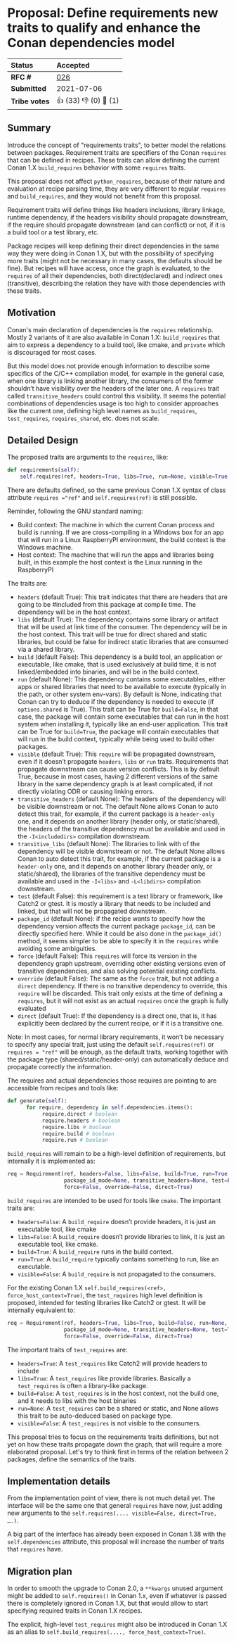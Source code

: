 # Proposal: Define requirements new traits to qualify and enhance the Conan dependencies model


| **Status**        | **Accepted**                                      |
|:------------------|:--------------------------------------------------|
| **RFC #**         | [026](https://github.com/conan-io/tribe/pull/26)  |
| **Submitted**     | 2021-07-06                                        |
| **Tribe votes**   | :thumbsup: (33) :thumbsdown: (0) :eyes: (1)       |



## Summary

Introduce the concept of "requirements traits", to better model the relations between packages. Requirement traits are specifiers of the Conan ``requires`` that can be defined in recipes. These traits can allow defining the current Conan 1.X ``build_requires`` behavior with some ``requires`` traits.

This proposal does not affect ``python_requires``, because of their nature and evaluation at recipe parsing time, they are very different to regular ``requires`` and ``build_requires``, and they would not benefit from this proposal.

Requirement traits will define things like headers inclusions, library linkage, runtime dependency, if the headers visibility should propagate downstream, if the require should propagate downstream (and can conflict) or not, if it is a build tool or a test library, etc.

Package recipes will keep defining their direct dependencies in the same way they were doing in Conan 1.X, but with the possibility of specifying more traits (might not be necessary in many cases, the defaults should be fine). But recipes will have access, once the graph is evaluated, to the ``requires`` of all their dependencies, both direct(declared) and indirect ones (transitive), describing the relation they have with those dependencies with these traits.


## Motivation

Conan's main declaration of dependencies is the ``requires`` relationship. Mostly 2 variants of it are also available in Conan 1.X: ``build_requires`` that aim to express a dependency to a build tool, like cmake, and ``private`` which is discouraged for most cases.

But this model does not provide enough information to describe some specifics of the C/C++ compilation model, for example in the general case, when one library is linking another library, the consumers of the former shouldn’t have visibility over the headers of the later one. A ``requires`` trait called ``transitive_headers`` could control this visibility.
It seems the potential combinations of dependencies usage is too high to consider approaches like the current one, defining high level names as ``build_requires``, ``test_requires``, ``requires_shared``, etc. does not scale.


## Detailed Design

The proposed traits are arguments to the ``requires``, like:

```python
def requirements(self):
    self.requires(ref, headers=True, libs=True, run=None, visible=True, …)
```

There are defaults defined, so the same previous Conan 1.X syntax of class attribute ``requires ="ref"`` and ``self.requires(ref)`` is still possible.

Reminder, following the GNU standard naming:

- Build context: The machine in which the current Conan process and build is running. If we are cross-compiling in a Windows box for an app that will run in a Linux RaspberryPI environment, the build context is the Windows machine.
- Host context: The machine that will run the apps and libraries being built, in this example the host context is the Linux running in the RaspberryPI


The traits are:

- ``headers`` (default True): This trait indicates that there are headers that are going to be #included from this package at compile time. The dependency will be in the host context.
- ``libs`` (default True): The dependency contains some library or artifact that will be used at link time of the consumer. The dependency will be in the host context. This trait will be true for direct shared and static libraries, but could be false for indirect static libraries that are consumed via a shared library.
- ``build`` (default False): This dependency is a build tool, an application or executable, like cmake, that is used exclusively at build time, it is not linked/embedded into binaries, and will be in the build context.
- ``run`` (default None): This dependency contains some executables, either apps or shared libraries that need to be available to execute (typically in the path, or other system env-vars). By default is None, indicating that Conan can try to deduce if the dependency is needed to execute (if ``options.shared`` is True). This trait can be True for ``build=False``, in that case, the package will contain some executables that can run in the host system when installing it, typically like an end-user application. This trait can be True for ``build=True``, the package will contain executables that will run in the build context, typically while being used to build other packages.
- ``visible`` (default True): This ``require`` will be propagated downstream, even if it doesn’t propagate ``headers``, ``libs`` or ``run`` traits. Requirements that propagate downstream can cause version conflicts. This is by default True, because in most cases, having 2 different versions of the same library in the same dependency graph is at least complicated, if not directly violating ODR or causing linking errors.
- ``transitive_headers`` (default None): The headers of the dependency will be visible downstream or not. The default None allows Conan to auto detect this trait, for example, if the current package is a ``header-only`` one, and it depends on another library (header only, or static/shared), the headers of the transitive dependency must be available and used in the ``-I<includedirs>`` compilation downstream.
- ``transitive_libs`` (default None): The libraries to link with of the dependency will be visible downstream or not. The default None allows Conan to auto detect this trait, for example, if the current package is a ``header-only`` one, and it depends on another library (header only, or static/shared), the libraries of the transitive dependency must be available and used in the ``-I<libs>`` and ``-L<libdirs>`` compilation downstream.
- ``test`` (default False): this requirement is a test library or framework, like Catch2 or gtest. It is mostly a library that needs to be included and linked, but that will not be propagated downstream.
- ``package_id`` (default None): if the recipe wants to specify how the dependency version affects the current package ``package_id``, can be directly specified here. While it could be also done in the ``package_id()`` method, it seems simpler to be able to specify it in the ``requires`` while avoiding some ambiguities.
- ``force`` (default False): This ``requires`` will force its version in the dependency graph upstream, overriding other existing versions even of transitive dependencies, and also solving potential existing conflicts.
- ``override`` (default False): The same as the ``force`` trait, but not adding a ``direct`` dependency. If there is no transitive dependency to override, this ``require`` will be discarded. This trait only exists at the time of defining a ``requires``, but it will not exist as an actual ``requires`` once the graph is fully evaluated
- ``direct`` (default True): If the dependency is a direct one, that is, it has explicitly been declared by the current recipe, or if it is a transitive one.

Note: In most cases, for normal library requirements, it won’t be necessary to specify any special trait, just using the default ``self.requires(ref)`` or ``requires = "ref"`` will be enough, as the default traits, working together with the package type (shared/static/header-only) can automatically deduce and propagate correctly the information.

The requires and actual dependencies those requires are pointing to are accessible from recipes and tools like:

```python
def generate(self):
      for require, dependency in self.dependencies.items():
           require.direct # boolean
           require.headers # boolean
           require.libs # boolean
           require.build # boolean
           require.run # boolean
```

``build_requires`` will remain to be a high-level definition of requirements, but internally it is implemented as:

```python
req = Requirement(ref, headers=False, libs=False, build=True, run=True, visible=False,
                  package_id_mode=None, transitive_headers=None, test=False,
                  force=False, override=False, direct=True)
```


``build_requires`` are intended to be used for tools like ``cmake``. The important traits are:

- ``headers=False``: A ``build_require`` doesn’t provide headers, it is just an executable tool, like cmake
- ``libs=False``: A ``build_require`` doesn’t provide libraries to link, it is just an executable tool, like cmake.
- ``build=True``: A ``build_require`` runs in the build context.
- ``run=True``: A ``build_require`` typically contains something to run, like an executable.
- ``visible=False``: A ``build_require`` is not propagated to the consumers.


For the existing Conan 1.X ``self.build_requires(<ref>, force_host_context=True)``, the ``test_requires`` high level definition is proposed, intended for testing libraries like Catch2 or gtest. It will be internally equivalent to:

```python
req = Requirement(ref, headers=True, libs=True, build=False, run=None, visible=False,
                  package_id_mode=None, transitive_headers=None, test=True,
                  force=False, override=False, direct=True)
```

The important traits of ``test_requires`` are:

- ``headers=True``: A ``test_requires`` like Catch2 will provide headers to include
- ``libs=True``: A ``test_requires`` like provide libraries. Basically a ``test_requires`` is often a library-like package.
- ``build=False``: A ``test_requires`` is in the host context, not the build one, and it needs to libs with the host binaries
- ``run=None``: A ``test_requires`` can be a shared or static, and None allows this trait to be auto-deduced based on package type.
- ``visible=False``: A ``test_requires`` is not visible to the consumers.


This proposal tries to focus on the requirements traits definitions, but not yet on how these traits propagate down the graph, that will require a more elaborated proposal. Let's try to think first in terms of the relation between 2 packages, define the semantics of the traits.


## Implementation details

From the implementation point of view, there is not much detail yet. The interface will be the same one that general ``requires`` have now, just adding new arguments to the ``self.requires(.... visible=False, direct=True, ….)``.

A big part of the interface has already been exposed in Conan 1.38 with the ``self.dependencies`` attribute, this proposal will increase the number of traits that ``requires`` have.


## Migration plan

In order to smooth the upgrade to Conan 2.0, a ``**kwargs`` unused argument might be added to ``self.requires()`` in Conan 1.x, even if whatever is passed there is completely ignored in Conan 1.X, but that would allow to start specifying required traits in Conan 1.X recipes.

The explicit, high-level ``test_requires`` might also be introduced in Conan 1.X as an alias to ``self.build_requires(...., force_host_context=True)``.
